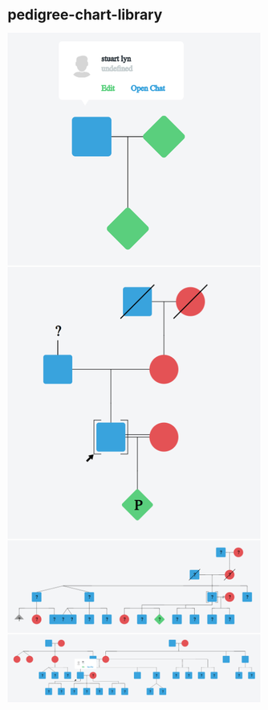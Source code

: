 # pedigree-chart-library
![pedigree screen1](https://github.com/maazzali/pedigree-chart-library/blob/master/screen1.png)
![pedigree screen2](https://github.com/maazzali/pedigree-chart-library/blob/master/screen2.png)
![pedigree screen3](https://github.com/maazzali/pedigree-chart-library/blob/master/screen3.png)
![pedigree screen4](https://github.com/maazzali/pedigree-chart-library/blob/master/screen4.png)